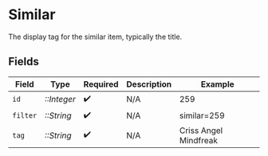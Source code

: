 # Similar

The display tag for the similar item, typically the title.


## Fields

| Field                 | Type                  | Required              | Description           | Example               |
| --------------------- | --------------------- | --------------------- | --------------------- | --------------------- |
| `id`                  | *::Integer*           | :heavy_check_mark:    | N/A                   | 259                   |
| `filter`              | *::String*            | :heavy_check_mark:    | N/A                   | similar=259           |
| `tag`                 | *::String*            | :heavy_check_mark:    | N/A                   | Criss Angel Mindfreak |